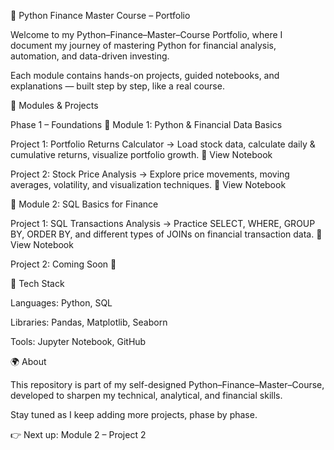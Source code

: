 🐍 Python Finance Master Course – Portfolio

Welcome to my Python–Finance–Master–Course Portfolio, where I document my journey of mastering 
Python for financial analysis, automation, and data-driven investing.

Each module contains hands-on projects, guided notebooks, and explanations — built step by step, like a real course.

📂 Modules & Projects

Phase 1 – Foundations
📘 Module 1: Python & Financial Data Basics

Project 1: Portfolio Returns Calculator
→ Load stock data, calculate daily & cumulative returns, visualize portfolio growth.
🔗 View Notebook

Project 2: Stock Price Analysis
→ Explore price movements, moving averages, volatility, and visualization techniques.
🔗 View Notebook

📘 Module 2: SQL Basics for Finance

Project 1: SQL Transactions Analysis
→ Practice SELECT, WHERE, GROUP BY, ORDER BY, and different types of JOINs on financial transaction data.
🔗 View Notebook

Project 2: Coming Soon 🚀

🔧 Tech Stack

Languages: Python, SQL

Libraries: Pandas, Matplotlib, Seaborn

Tools: Jupyter Notebook, GitHub

🌍 About

This repository is part of my self-designed Python–Finance–Master–Course, developed to sharpen my technical, analytical, and financial skills.

Stay tuned as I keep adding more projects, phase by phase.

👉 Next up: Module 2 – Project 2
